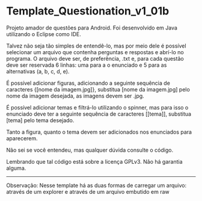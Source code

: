 # Template_Questionation_v1_01b

Projeto amador de questões para Android.
Foi desenvolvido em Java utilizando o Eclipse como IDE.

Talvez não seja tão simples de entendê-lo, mas por meio dele é possível selecionar um arquivo que contenha perguntas e respostas e abrí-lo no programa. O arquivo deve ser, de preferência, .txt e, para cada questão deve ser reservada 6 linhas: uma para a o enunciado e 5 para as alternativas (a, b, c, d, e).

É possível adicionar figuras, adicionando a seguinte sequência de caracteres {[nome da imagem.jpg]}, substitua [nome da imagem.jpg] pelo nome da imagem desejada, as imagens devem ser .jpg.

É possível adicionar temas e filtrá-lo utilizando o spinner, mas para isso o enunciado deve ter a seguinte sequência de caracteres [[tema]], substitua [tema] pelo tema desejado. 

Tanto a figura, quanto o tema devem ser adicionados nos enunciados para aparecerem.

Não sei se você entendeu, mas qualquer dúvida consulte o código.

Lembrando que tal código está sobre a licença GPLv3. Não há garantia alguma.
<hr />

Observação: Nesse template há as duas formas de carregar um arquivo: através de um explorer e através de um arquivo embutido em raw

